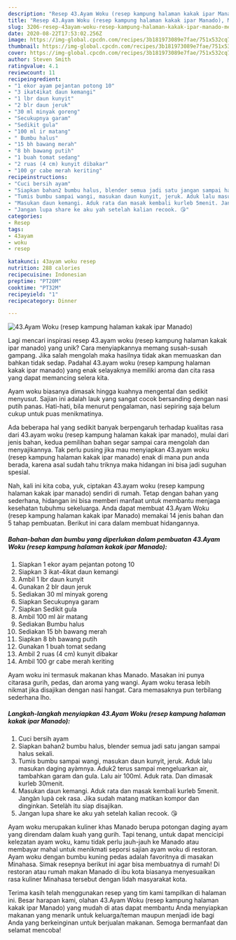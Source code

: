 ```yaml
---
description: "Resep 43.Ayam Woku (resep kampung halaman kakak ipar Manado), Menggugah Selera"
title: "Resep 43.Ayam Woku (resep kampung halaman kakak ipar Manado), Menggugah Selera"
slug: 3206-resep-43ayam-woku-resep-kampung-halaman-kakak-ipar-manado-menggugah-selera
date: 2020-08-22T17:53:02.256Z
image: https://img-global.cpcdn.com/recipes/3b181973089e7fae/751x532cq70/43ayam-woku-resep-kampung-halaman-kakak-ipar-manado-foto-resep-utama.jpg
thumbnail: https://img-global.cpcdn.com/recipes/3b181973089e7fae/751x532cq70/43ayam-woku-resep-kampung-halaman-kakak-ipar-manado-foto-resep-utama.jpg
cover: https://img-global.cpcdn.com/recipes/3b181973089e7fae/751x532cq70/43ayam-woku-resep-kampung-halaman-kakak-ipar-manado-foto-resep-utama.jpg
author: Steven Smith
ratingvalue: 4.1
reviewcount: 11
recipeingredient:
- "1 ekor ayam pejantan potong 10"
- "3 ikat4ikat daun kemangi"
- "1 lbr daun kunyit"
- "2 blr daun jeruk"
- "30 ml minyak goreng"
- "Secukupnya garam"
- "Sedikit gula"
- "100 ml ir matang"
- " Bumbu halus"
- "15 bh bawang merah"
- "8 bh bawang putih"
- "1 buah tomat sedang"
- "2 ruas (4 cm) kunyit dibakar"
- "100 gr cabe merah keriting"
recipeinstructions:
- "Cuci bersih ayam"
- "Siapkan bahan2 bumbu halus, blender semua jadi satu jangan sampai halus sekali."
- "Tumis bumbu sampai wangi, masukan daun kunyit, jeruk. Aduk lalu masukan daging ayàmnya. Aduk2 terus sampai mengeluarkan air, tambahkan garam dan gula. Lalu air 100ml. Aduk rata. Dan dimasak kurleb 30menit."
- "Masukan daun kemangi. Aduk rata dan masak kembali kurleb 5menit. Jangàn lupà cek rasa. Jika sudah matang matikan kompor dan dinginkan. Setelàh itu siap disajikan."
- "Jangan lupa share ke aku yah setelah kalian recook. 😘"
categories:
- Resep
tags:
- 43ayam
- woku
- resep

katakunci: 43ayam woku resep 
nutrition: 288 calories
recipecuisine: Indonesian
preptime: "PT20M"
cooktime: "PT32M"
recipeyield: "1"
recipecategory: Dinner

---
```



![43.Ayam Woku (resep kampung halaman kakak ipar Manado)](https://img-global.cpcdn.com/recipes/3b181973089e7fae/751x532cq70/43ayam-woku-resep-kampung-halaman-kakak-ipar-manado-foto-resep-utama.jpg)

Lagi mencari inspirasi resep 43.ayam woku (resep kampung halaman kakak ipar manado) yang unik? Cara menyiapkannya memang susah-susah gampang. Jika salah mengolah maka hasilnya tidak akan memuaskan dan bahkan tidak sedap. Padahal 43.ayam woku (resep kampung halaman kakak ipar manado) yang enak selayaknya memiliki aroma dan cita rasa yang dapat memancing selera kita.

Ayam woku biasanya dimasak hingga kuahnya mengental dan sedikit menyusut. Sajian ini adalah lauk yang sangat cocok bersanding dengan nasi putih panas. Hati-hati, bila menurut pengalaman, nasi sepiring saja belum cukup untuk puas menikmatinya.

Ada beberapa hal yang sedikit banyak berpengaruh terhadap kualitas rasa dari 43.ayam woku (resep kampung halaman kakak ipar manado), mulai dari jenis bahan, kedua pemilihan bahan segar sampai cara mengolah dan menyajikannya. Tak perlu pusing jika mau menyiapkan 43.ayam woku (resep kampung halaman kakak ipar manado) enak di mana pun anda berada, karena asal sudah tahu triknya maka hidangan ini bisa jadi suguhan spesial.


Nah, kali ini kita coba, yuk, ciptakan 43.ayam woku (resep kampung halaman kakak ipar manado) sendiri di rumah. Tetap dengan bahan yang sederhana, hidangan ini bisa memberi manfaat untuk membantu menjaga kesehatan tubuhmu sekeluarga. Anda dapat membuat 43.Ayam Woku (resep kampung halaman kakak ipar Manado) memakai 14 jenis bahan dan 5 tahap pembuatan. Berikut ini cara dalam membuat hidangannya.

<!--inarticleads1-->

##### Bahan-bahan dan bumbu yang diperlukan dalam pembuatan 43.Ayam Woku (resep kampung halaman kakak ipar Manado):

1. Siapkan 1 ekor ayam pejantan potong 10
1. Siapkan 3 ikat-4ikat daun kemangi
1. Ambil 1 lbr daun kunyit
1. Gunakan 2 blr daun jeruk
1. Sediakan 30 ml minyak goreng
1. Siapkan Secukupnya garam
1. Siapkan Sedikit gula
1. Ambil 100 ml àir matang
1. Sediakan  Bumbu halus
1. Sediakan 15 bh bawang merah
1. Siapkan 8 bh bawang putih
1. Gunakan 1 buah tomat sedang
1. Ambil 2 ruas (4 cm) kunyit dibakar
1. Ambil 100 gr cabe merah keriting


Ayam woku ini termasuk makanan khas Manado. Masakan ini punya citarasa gurih, pedas, dan aroma yang wangi. Ayam woku terasa lebih nikmat jika disajikan dengan nasi hangat. Cara memasaknya pun terbilang sederhana lho. 

<!--inarticleads2-->

##### Langkah-langkah menyiapkan 43.Ayam Woku (resep kampung halaman kakak ipar Manado):

1. Cuci bersih ayam
1. Siapkan bahan2 bumbu halus, blender semua jadi satu jangan sampai halus sekali.
1. Tumis bumbu sampai wangi, masukan daun kunyit, jeruk. Aduk lalu masukan daging ayàmnya. Aduk2 terus sampai mengeluarkan air, tambahkan garam dan gula. Lalu air 100ml. Aduk rata. Dan dimasak kurleb 30menit.
1. Masukan daun kemangi. Aduk rata dan masak kembali kurleb 5menit. Jangàn lupà cek rasa. Jika sudah matang matikan kompor dan dinginkan. Setelàh itu siap disajikan.
1. Jangan lupa share ke aku yah setelah kalian recook. 😘


Ayam woku merupakan kuliner khas Manado berupa potongan daging ayam yang direndam dalam kuah yang gurih. Tapi tenang, untuk dapat mencicipi kelezatan ayam woku, kamu tidak perlu jauh-jauh ke Manado atau membayar mahal untuk menikmati seporsi sajian ayam woku di restoran. Ayam woku dengan bumbu kuning pedas adalah favoritnya di masakan Minahasa. Simak resepnya berikut ini agar bisa membuatnya di rumah! Di restoran atau rumah makan Manado di ibu kota biasanya menyesuaikan rasa kuliner Minahasa tersebut dengan lidah masyarakat kota. 

Terima kasih telah menggunakan resep yang tim kami tampilkan di halaman ini. Besar harapan kami, olahan 43.Ayam Woku (resep kampung halaman kakak ipar Manado) yang mudah di atas dapat membantu Anda menyiapkan makanan yang menarik untuk keluarga/teman maupun menjadi ide bagi Anda yang berkeinginan untuk berjualan makanan. Semoga bermanfaat dan selamat mencoba!
